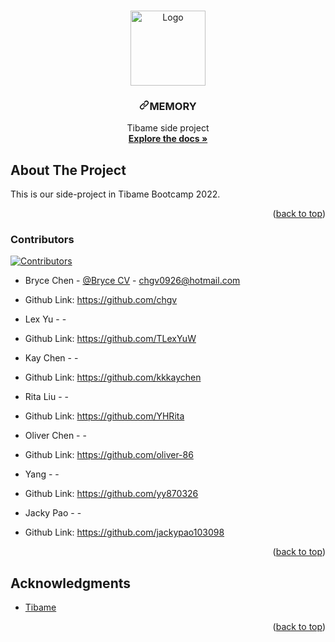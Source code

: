 <article class="markdown-body entry-content container-lg" itemprop="text"><p dir="auto"><a name="user-content-readme-top"></a></p>

<br>
<div align="center" dir="auto">
  <a href="https://github.com/SJ-Wu/Yokult-boot">
    <img src="https://github.com/chgv/Memory/blob/main/src/main/webapp/backend/assets/img/logo6.png" alt="Logo" width="120" height="120" style="max-width: 100%;">
  </a>
<h3 align="center" dir="auto"><a id="user-content-memory" class="anchor" aria-hidden="true" href="#memory"><svg class="octicon octicon-link" viewBox="0 0 16 16" version="1.1" width="16" height="16" aria-hidden="true"><path fill-rule="evenodd" d="M7.775 3.275a.75.75 0 001.06 1.06l1.25-1.25a2 2 0 112.83 2.83l-2.5 2.5a2 2 0 01-2.83 0 .75.75 0 00-1.06 1.06 3.5 3.5 0 004.95 0l2.5-2.5a3.5 3.5 0 00-4.95-4.95l-1.25 1.25zm-4.69 9.64a2 2 0 010-2.83l2.5-2.5a2 2 0 012.83 0 .75.75 0 001.06-1.06 3.5 3.5 0 00-4.95 0l-2.5 2.5a3.5 3.5 0 004.95 4.95l1.25-1.25a.75.75 0 00-1.06-1.06l-1.25 1.25a2 2 0 01-2.83 0z"></path></svg></a>MEMORY</h3>
  <p align="center" dir="auto">
    Tibame side project
    <br>
    <a href="https://github.com/chgv/Memory"><strong>Explore the docs »</strong></a>
</div>

<h2 dir="auto"><a id="user-content-about-the-project" class="anchor" aria-hidden="true" href="#about-the-project"></a>About The Project</h2>
<p dir="auto">
This is our side-project in Tibame Bootcamp 2022. </p>

<p align="right" dir="auto">(<a href="#readme-top">back to top</a>)</p>

<h3 dir="auto"><a id="user-content-contributors" class="anchor" aria-hidden="true" href="#contributors"></a>Contributors</h3>
<p dir="auto"><a href="https://github.com/chgv/Memory/pulse/monthly"><img src="https://img.shields.io/badge/contributors-7-green" alt="Contributors" style="max-width: 100%;"></a></p>
<ul dir="auto">
<li>
<p dir="auto">Bryce Chen - <a href="https://www.canva.com/design/DAFMLFv1U-8/9MuJY9c89zdVO-ED-WLEcA/view?utm_content=DAFMLFv1U-8&utm_campaign=designshare&utm_medium=link&utm_source=publishsharelink" rel="nofollow">@Bryce CV</a> - <a href="mailto:chgv0926@hotmail.com">chgv0926@hotmail.com</a></p>
<li>Github Link: <a href="https://github.com/chgv/">https://github.com/chgv</a></li>
</li>
<li>
<p dir="auto">Lex Yu - <a href="" rel="nofollow"></a> - <a href="mailto:"></a></p>
<li>Github Link: <a href="https://github.com/TLexYuW/">https://github.com/TLexYuW</a></li>
</li>
<li>
<p dir="auto">Kay Chen - <a href="" rel="nofollow"></a> - <a href="mailto:"></a></p>
<li>Github Link: <a href="https://github.com/kkkaychen">https://github.com/kkkaychen</a></li>
</li>
<li>
<p dir="auto">Rita Liu - <a href="" rel="nofollow"></a> - <a href="mailto:"></a></p>
<li>Github Link: <a href="https://github.com/YHRita/">https://github.com/YHRita</a></li>
</li>
<li>
<p dir="auto">Oliver Chen - <a href="" rel="nofollow"></a> - <a href="mailto:"></a></p>
<li>Github Link: <a href="https://github.com/oliver-86/">https://github.com/oliver-86</a></li>
</li>
<li>
<p dir="auto">Yang - <a href="" rel="nofollow"></a> - <a href="mailto:"></a></p>
<li>Github Link: <a href="https://github.com/yy870326/">https://github.com/yy870326</a></li>
</li>
<li>
<p dir="auto">Jacky Pao - <a href="" rel="nofollow"></a> - <a href="mailto:"></a></p>
<li>Github Link: <a href="https://github.com/jackypao103098/">https://github.com/jackypao103098</a></li>
</li>
</ul>
<p align="right" dir="auto">(<a href="#readme-top">back to top</a>)</p>

## Acknowledgments
<ul dir="auto">
<li><a href="https://www.tibame.com/" rel="nofollow">Tibame</a></li>
</ul>
<p align="right" dir="auto">(<a href="#readme-top">back to top</a>)</p>
</article>

